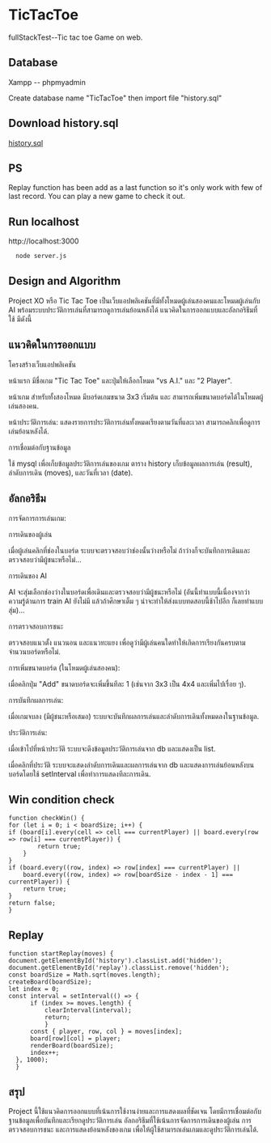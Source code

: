 # TicTacToe
fullStackTest--Tic tac toe Game on web.
## Database

Xampp -- phpmyadmin

Create database name "TicTacToe" then import file "history.sql"

## Download history.sql 

[history.sql](https://drive.google.com/file/d/17em6C6nYMw_U7bJJ-l84x-JNJpBq24Qs/view?usp=sharing)

## PS

Replay function has been add as a last function so it's only work with few of last record. You can play a new game to check it out.


## Run localhost

http://localhost:3000

```bash
  node server.js
```

## Design and Algorithm

Project XO หรือ Tic Tac Toe เป็นเว็บแอปพลิเคชันที่มีทั้งโหมดผู้เล่นสองคนและโหมดผู้เล่นกับ AI พร้อมระบบประวัติการเล่นที่สามารถดูการเล่นย้อนหลังได้ แนวคิดในการออกแบบและอัลกอริธึมที่ใช้ มีดังนี้

## แนวคิดในการออกแบบ

โครงสร้างเว็บแอปพลิเคชัน

หน้าแรก มีชื่อเกม "Tic Tac Toe" และปุ่มให้เลือกโหมด "vs A.I." และ "2 Player".

หน้าเกม สำหรับทั้งสองโหมด มีบอร์ดเกมขนาด 3x3 เริ่มต้น และ
สามารถเพิ่มขนาดบอร์ดได้ในโหมดผู้เล่นสองคน.

หน้าประวัติการเล่น: แสดงรายการประวัติการเล่นทั้งหมดเรียงตามวันที่และเวลา สามารถคลิกเพื่อดูการเล่นย้อนหลังได้.

การเชื่อมต่อกับฐานข้อมูล

ใช้ mysql เพื่อเก็บข้อมูลประวัติการเล่นของเกม
ตาราง history เก็บข้อมูลผลการเล่น (result), ลำดับการเดิน (moves), และวันที่เวลา (date).

## อัลกอริธึม

การจัดการการเล่นเกม:

การเดินของผู้เล่น 

เมื่อผู้เล่นคลิกที่ช่องในบอร์ด ระบบจะตรวจสอบว่าช่องนั้นว่างหรือไม่ ถ้าว่างก็จะบันทึกการเดินและตรวจสอบว่ามีผู้ชนะหรือไม่...

การเดินของ AI 

AI จะสุ่มเลือกช่องว่างในบอร์ดเพื่อเดินและตรวจสอบว่ามีผู้ชนะหรือไม่ (อันนี้ทำแบบนี้เนื่องจากว่าความรู้ด้านการ train AI ยังไม่มี แล้วถ้าศึกษาเต็ม ๆ น่าจะทำให้ส่งแบบทดสอบนี้ช้าไปอีก ก็เลยทำแบบสุ่ม)...

การตรวจสอบการชนะ 

ตรวจสอบแนวตั้ง แนวนอน และแนวทะแยง เพื่อดูว่ามีผู้เล่นคนใดทำให้เกิดการเรียงกันครบตามจำนวนบอร์ดหรือไม่.

การเพิ่มขนาดบอร์ด (ในโหมดผู้เล่นสองคน):

เมื่อคลิกปุ่ม "Add" ขนาดบอร์ดจะเพิ่มขึ้นทีละ 1 (เช่นจาก 3x3 เป็น 4x4 และเพิ่มไปเรื่อย ๆ).

การบันทึกผลการเล่น:

เมื่อเกมจบลง (มีผู้ชนะหรือเสมอ) ระบบจะบันทึกผลการเล่นและลำดับการเดินทั้งหมดลงในฐานข้อมูล.

ประวัติการเล่น:

เมื่อเข้าไปที่หน้าประวัติ ระบบจะดึงข้อมูลประวัติการเล่นจาก db และแสดงเป็น list.

เมื่อคลิกที่ประวัติ ระบบจะแสดงลำดับการเดินและผลการเล่นจาก db และแสดงการเล่นย้อนหลังบนบอร์ดโดยใช้ setInterval เพื่อทำการแสดงทีละการเดิน.

## Win condition check


    function checkWin() {
    for (let i = 0; i < boardSize; i++) {
    if (board[i].every(cell => cell === currentPlayer) || board.every(row => row[i] === currentPlayer)) {
            return true;
        }
    }
    if (board.every((row, index) => row[index] === currentPlayer) || 
        board.every((row, index) => row[boardSize - index - 1] === currentPlayer)) {
        return true;
    }
    return false;
    }

## Replay 


    function startReplay(moves) {
    document.getElementById('history').classList.add('hidden');
    document.getElementById('replay').classList.remove('hidden');
    const boardSize = Math.sqrt(moves.length);
    createBoard(boardSize);
    let index = 0;
    const interval = setInterval(() => {
          if (index >= moves.length) {
              clearInterval(interval);
              return;
              }
          const { player, row, col } = moves[index];
          board[row][col] = player;
          renderBoard(boardSize);
          index++;
      }, 1000);
      }

## สรุป

Project นี้ใช้แนวคิดการออกแบบที่เน้นการใช้งานง่ายและการแสดงผลที่ชัดเจน โดยมีการเชื่อมต่อกับฐานข้อมูลเพื่อบันทึกและเรียกดูประวัติการเล่น อัลกอริธึมที่ใช้เน้นการจัดการการเดินของผู้เล่น การตรวจสอบการชนะ และการแสดงย้อนหลังของเกม เพื่อให้ผู้ใช้สามารถเล่นเกมและดูประวัติการเล่นได้.










    

